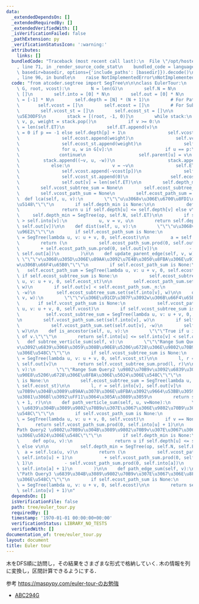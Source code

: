 ```yaml
---
data:
  _extendedDependsOn: []
  _extendedRequiredBy: []
  _extendedVerifiedWith: []
  _isVerificationFailed: false
  _pathExtension: py
  _verificationStatusIcon: ':warning:'
  attributes:
    links: []
  bundledCode: "Traceback (most recent call last):\n  File \"/opt/hostedtoolcache/PyPy/3.10.13/x64/lib/pypy3.10/site-packages/onlinejudge_verify/documentation/build.py\"\
    , line 71, in _render_source_code_stat\n    bundled_code = language.bundle(stat.path,\
    \ basedir=basedir, options={'include_paths': [basedir]}).decode()\n  File \"/opt/hostedtoolcache/PyPy/3.10.13/x64/lib/pypy3.10/site-packages/onlinejudge_verify/languages/python.py\"\
    , line 96, in bundle\n    raise NotImplementedError\nNotImplementedError\n"
  code: "from atcoder.segtree import SegTree\n\n\nclass EulerTour:\n    def __init__(self,\
    \ G, root, vcost):\n        N = len(G)\n        self.N = N\n        self.ET =\
    \ []\n        self.into = [0] * N\n        self.out = [0] * N\n        self.parent\
    \ = [-1] * N\n        self.depth = [N] * (N + 1)\n        # For Path Query\n \
    \       self.vcost = []\n        self.ecost = []\n        # For Subtree Query\n\
    \        self.vcost_st = []\n        self.ecost_st = []\n\n        # \u975E\u518D\
    \u5E30DFS\n        stack = [(root, -1, 0)]\n        while stack:\n           \
    \ v, p, weight = stack.pop()\n            if v >= 0:\n                self.into[v]\
    \ = len(self.ET)\n                self.ET.append(v)\n                self.depth[v]\
    \ = 0 if p == -1 else self.depth[p] + 1\n                self.vcost.append(vcost[v])\n\
    \                self.ecost.append(weight)\n                self.vcost_st.append(vcost[v])\n\
    \                self.ecost_st.append(weight)\n                self.out[v] = len(self.ET)\n\
    \                for u, w in G[v]:\n                    if u == p:\n         \
    \               continue\n                    self.parent[u] = v\n           \
    \         stack.append((~v, u, -w))\n                    stack.append((u, v, w))\n\
    \            else:\n                v = ~v\n                self.ET.append(v)\n\
    \                self.vcost.append(-vcost[p])\n                self.ecost.append(weight)\n\
    \                self.vcost_st.append(0)\n                self.ecost_st.append(0)\n\
    \                self.out[v] = len(self.ET)\n\n        self.depth_min = None\n\
    \        self.vcost_subtree_sum = None\n        self.ecost_subtree_sum = None\n\
    \        self.vcost_path_sum = None\n        self.ecost_path_sum = None\n\n  \
    \  def lca(self, u, v):\n        \"\"\"u\u3068v\u306E\u6700\u8FD1\u5171\u901A\u7956\
    \u5148\"\"\"\n        if self.depth_min is None:\n\n            def op(u, v):\n\
    \                return u if self.depth[u] <= self.depth[v] else v\n\n       \
    \     self.depth_min = SegTree(op, self.N, self.ET)\n\n        if self.into[u]\
    \ > self.into[v]:\n            u, v = v, u\n        return self.depth_min.prod(self.into[u],\
    \ self.out[v])\n\n    def dist(self, u, v):\n        \"\"\"u\u3068v\u306E\u8DDD\
    \u96E2\"\"\"\n        if self.ecost_path_sum is None:\n            self.ecost_path_sum\
    \ = SegTree(lambda u, v: u + v, 0, self.ecost)\n\n        a = self.lca(u, v)\n\
    \        return (\n            self.ecost_path_sum.prod(0, self.out[u])\n    \
    \        + self.ecost_path_sum.prod(0, self.out[v])\n            - 2 * self.ecost_path_sum.prod(0,\
    \ self.out[a])\n        )\n\n    def update_parent_edge(self, v, w):\n       \
    \ \"\"\"v\u3068\u305D\u306E\u89AA\u3092\u7E4B\u3050\u8FBA\u306E\u91CD\u307F\u3092\
    w\u306B\u66F4\u65B0\"\"\"\n        if self.ecost_path_sum is None:\n         \
    \   self.ecost_path_sum = SegTree(lambda u, v: u + v, 0, self.ecost)\n       \
    \ if self.ecost_subtree_sum is None:\n            self.ecost_subtree_sum = SegTree(lambda\
    \ u, v: u + v, 0, self.ecost_st)\n\n        self.ecost_path_sum.set(self.into[v],\
    \ w)\n        if self.out[v] < self.ecost_path_sum._n:\n            self.ecost_path_sum.set(self.out[v],\
    \ -w)\n        self.ecost_subtree_sum.set(self.into[v], w)\n\n    def update_verticle(self,\
    \ v, w):\n        \"\"\"v\u306E\u91CD\u307F\u3092w\u306B\u66F4\u65B0\"\"\"\n \
    \       if self.vcost_path_sum is None:\n            self.vcost_path_sum = SegTree(lambda\
    \ u, v: u + v, 0, self.vcost)\n        if self.vcost_subtree_sum is None:\n  \
    \          self.vcost_subtree_sum = SegTree(lambda u, v: u + v, 0, self.vcost_st)\n\
    \n        self.vcost_path_sum.set(self.into[v], w)\n        if self.out[v] < self.vcost_path_sum._n:\n\
    \            self.vcost_path_sum.set(self.out[v], -w)\n        self.vcost_subtree_sum.set(self.into[v],\
    \ w)\n\n    def is_ancestor(self, u, v):\n        \"\"\"True if u is ancestor\
    \ of v.\"\"\"\n        return self.into[u] <= self.into[v] < self.out[u]\n\n \
    \   def subtree_verticle_sum(self, v):\n        \"\"\"Range Sum Query1 \u9802\u70B9\
    v\u3092\u6839\u3068\u3059\u308B\u90E8\u5206\u6728\u306E\u9802\u70B9\u306E\u5024\
    \u306E\u548C\"\"\"\n        if self.vcost_subtree_sum is None:\n            self.vcost_subtree_sum\
    \ = SegTree(lambda u, v: u + v, 0, self.vcost_st)\n\n        l, r = self.into[v],\
    \ self.out[v]\n        return self.vcost_subtree_sum.prod(l, r)\n\n    def subtree_edge_sum(self,\
    \ v):\n        \"\"\"Range Sum Query2 \u9802\u70B9v\u3092\u6839\u3068\u3059\u308B\
    \u90E8\u5206\u6728\u306E\u8FBA\u306E\u5024\u306E\u548C\"\"\"\n        if self.ecost_subtree_sum\
    \ is None:\n            self.ecost_subtree_sum = SegTree(lambda u, v: u + v, 0,\
    \ self.ecost_st)\n\n        l, r = self.into[v], self.out[v]\n        # \u9802\
    \u70B9v\u304B\u3089\u89AA\u3078\u306E\u8FBA\u3092\u9664\u53BB\u3059\u308B\u305F\
    \u3081\u306Bl\u3092\uFF11\u3064\u305A\u3089\u3059\n        return self.ecost_subtree_sum.prod(l\
    \ + 1, r)\n\n    def path_verticle_sum(self, u, v=None):\n        \"\"\"Path Query1\
    \ \u6839\u304B\u3089\u9802\u70B9u\u307E\u3067\u306E\u9802\u70B9\u306E\u5024\u306E\
    \u548C\"\"\"\n        if self.vcost_path_sum is None:\n            self.vcost_path_sum\
    \ = SegTree(lambda u, v: u + v, 0, self.vcost)\n        if v == None:\n      \
    \      return self.vcost_path_sum.prod(0, self.into[u] + 1)\n\n        \"\"\"\
    Path Query2 \u9802\u70B9u\u304B\u3089\u9802\u70B9v\u307E\u3067\u306E\u9802\u70B9\
    \u306E\u5024\u306E\u548C\"\"\"\n        if self.depth_min is None:\n\n       \
    \     def op(u, v):\n                return u if self.depth[u] <= self.depth[v]\
    \ else v\n\n            self.depth_min = SegTree(op, self.N, self.ET)\n      \
    \  a = self.lca(u, v)\n        return (\n            self.vcost_path_sum.prod(0,\
    \ self.into[u] + 1)\n            + self.vcost_path_sum.prod(0, self.into[v] +\
    \ 1)\n            - self.vcost_path_sum.prod(0, self.into[a])\n            - self.vcost_path_sum.prod(0,\
    \ self.into[a] + 1)\n        )\n\n    def path_edge_sum(self, v):\n        \"\"\
    \"Path Query3 \u6839\u304B\u3089\u9802\u70B9v\u307E\u3067\u306E\u8FBA\u306E\u5024\
    \u306E\u548C\"\"\"\n        if self.ecost_path_sum is None:\n            self.ecost_path_sum\
    \ = SegTree(lambda u, v: u + v, 0, self.ecost)\n\n        return self.ecost_path_sum.prod(0,\
    \ self.into[v] + 1)\n"
  dependsOn: []
  isVerificationFile: false
  path: tree/euler_tour.py
  requiredBy: []
  timestamp: '1970-01-01 00:00:00+00:00'
  verificationStatus: LIBRARY_NO_TESTS
  verifiedWith: []
documentation_of: tree/euler_tour.py
layout: document
title: Euler tour
---
```


木をDFS順に訪問し，その結果をさまざまな形式で格納していく.
木の情報を列に変換し，区間計算できるようにする．

参考 https://maspypy.com/euler-tour-のお勉強

- [ABC294G](https://atcoder.jp/contests/abc294/tasks/abc294_g)